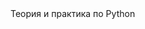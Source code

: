 <section class="wrapper">
  <div class="top">Теория и практика по Python </div>
  <div class="bottom" aria-hidden="true"></div>
</section>